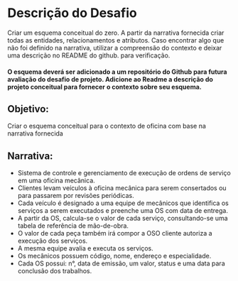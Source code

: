 # Descrição do Desafio
<p>Criar um esquema conceitual do zero. A partir da narrativa fornecida criar todas as entidades, relacionamentos e atributos. Caso encontrar algo que não foi definido na narrativa, utilizar a compreensão do contexto e deixar uma descrição no README do github. para verificação.</p>

#### O esquema deverá ser adicionado a um repositório do Github para futura avaliação do desafio de projeto. Adicione ao Readme a descrição do projeto conceitual para fornecer o contexto sobre seu esquema.

## Objetivo:
<p>Criar o esquema conceitual para o contexto de oficina com base na narrativa fornecida</p>

## Narrativa: 
- Sistema de controle e gerenciamento de execução de ordens de serviço em uma oficina mecânica.
- Clientes levam veículos à oficina mecânica para serem consertados ou para passarem por revisões  periódicas.
- Cada veículo é designado a uma equipe de mecânicos que identifica os serviços a serem executados e preenche uma OS com data de entrega.
- A partir da OS, calcula-se o valor de cada serviço, consultando-se uma tabela de referência de mão-de-obra.
- O valor de cada peça também irá compor a OSO cliente autoriza a execução dos serviços.
- A mesma equipe avalia e executa os serviços.
- Os mecânicos possuem código, nome, endereço e especialidade.
- Cada OS possui: n°, data de emissão, um valor, status e uma data para conclusão dos trabalhos.